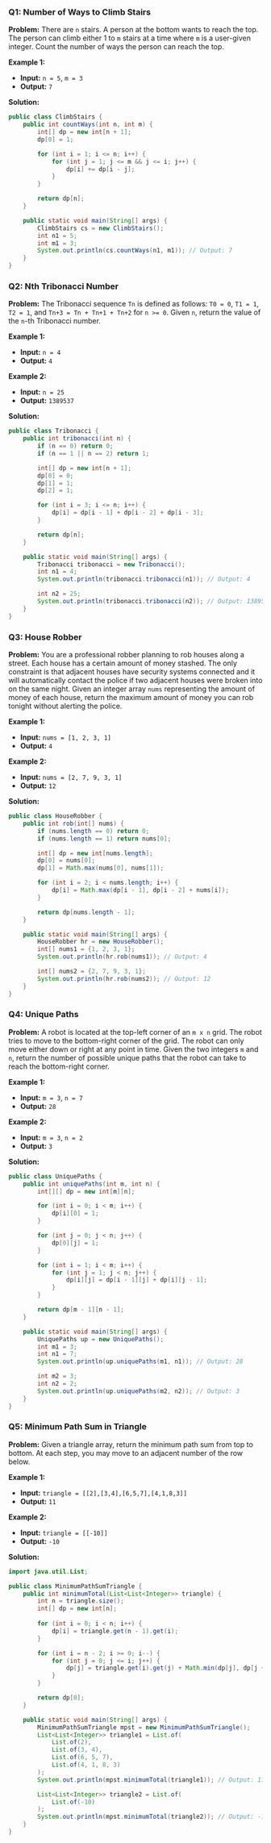 ### Q1: Number of Ways to Climb Stairs

**Problem:** There are `n` stairs. A person at the bottom wants to reach the top. The person can climb either 1 to `m` stairs at a time where `m` is a user-given integer. Count the number of ways the person can reach the top.

**Example 1:**
- **Input:** `n = 5`, `m = 3`
- **Output:** `7`

**Solution:**
```java
public class ClimbStairs {
    public int countWays(int n, int m) {
        int[] dp = new int[n + 1];
        dp[0] = 1;

        for (int i = 1; i <= n; i++) {
            for (int j = 1; j <= m && j <= i; j++) {
                dp[i] += dp[i - j];
            }
        }

        return dp[n];
    }

    public static void main(String[] args) {
        ClimbStairs cs = new ClimbStairs();
        int n1 = 5;
        int m1 = 3;
        System.out.println(cs.countWays(n1, m1)); // Output: 7
    }
}
```

### Q2: Nth Tribonacci Number

**Problem:** The Tribonacci sequence `Tn` is defined as follows: `T0 = 0`, `T1 = 1`, `T2 = 1`, and `Tn+3 = Tn + Tn+1 + Tn+2` for `n >= 0`. Given `n`, return the value of the `n`-th Tribonacci number.

**Example 1:**
- **Input:** `n = 4`
- **Output:** `4`

**Example 2:**
- **Input:** `n = 25`
- **Output:** `1389537`

**Solution:**
```java
public class Tribonacci {
    public int tribonacci(int n) {
        if (n == 0) return 0;
        if (n == 1 || n == 2) return 1;

        int[] dp = new int[n + 1];
        dp[0] = 0;
        dp[1] = 1;
        dp[2] = 1;

        for (int i = 3; i <= n; i++) {
            dp[i] = dp[i - 1] + dp[i - 2] + dp[i - 3];
        }

        return dp[n];
    }

    public static void main(String[] args) {
        Tribonacci tribonacci = new Tribonacci();
        int n1 = 4;
        System.out.println(tribonacci.tribonacci(n1)); // Output: 4

        int n2 = 25;
        System.out.println(tribonacci.tribonacci(n2)); // Output: 1389537
    }
}
```

### Q3: House Robber

**Problem:** You are a professional robber planning to rob houses along a street. Each house has a certain amount of money stashed. The only constraint is that adjacent houses have security systems connected and it will automatically contact the police if two adjacent houses were broken into on the same night. Given an integer array `nums` representing the amount of money of each house, return the maximum amount of money you can rob tonight without alerting the police.

**Example 1:**
- **Input:** `nums = [1, 2, 3, 1]`
- **Output:** `4`

**Example 2:**
- **Input:** `nums = [2, 7, 9, 3, 1]`
- **Output:** `12`

**Solution:**
```java
public class HouseRobber {
    public int rob(int[] nums) {
        if (nums.length == 0) return 0;
        if (nums.length == 1) return nums[0];

        int[] dp = new int[nums.length];
        dp[0] = nums[0];
        dp[1] = Math.max(nums[0], nums[1]);

        for (int i = 2; i < nums.length; i++) {
            dp[i] = Math.max(dp[i - 1], dp[i - 2] + nums[i]);
        }

        return dp[nums.length - 1];
    }

    public static void main(String[] args) {
        HouseRobber hr = new HouseRobber();
        int[] nums1 = {1, 2, 3, 1};
        System.out.println(hr.rob(nums1)); // Output: 4

        int[] nums2 = {2, 7, 9, 3, 1};
        System.out.println(hr.rob(nums2)); // Output: 12
    }
}
```

### Q4: Unique Paths

**Problem:** A robot is located at the top-left corner of an `m x n` grid. The robot tries to move to the bottom-right corner of the grid. The robot can only move either down or right at any point in time. Given the two integers `m` and `n`, return the number of possible unique paths that the robot can take to reach the bottom-right corner.

**Example 1:**
- **Input:** `m = 3`, `n = 7`
- **Output:** `28`

**Example 2:**
- **Input:** `m = 3`, `n = 2`
- **Output:** `3`

**Solution:**
```java
public class UniquePaths {
    public int uniquePaths(int m, int n) {
        int[][] dp = new int[m][n];

        for (int i = 0; i < m; i++) {
            dp[i][0] = 1;
        }

        for (int j = 0; j < n; j++) {
            dp[0][j] = 1;
        }

        for (int i = 1; i < m; i++) {
            for (int j = 1; j < n; j++) {
                dp[i][j] = dp[i - 1][j] + dp[i][j - 1];
            }
        }

        return dp[m - 1][n - 1];
    }

    public static void main(String[] args) {
        UniquePaths up = new UniquePaths();
        int m1 = 3;
        int n1 = 7;
        System.out.println(up.uniquePaths(m1, n1)); // Output: 28

        int m2 = 3;
        int n2 = 2;
        System.out.println(up.uniquePaths(m2, n2)); // Output: 3
    }
}
```

### Q5: Minimum Path Sum in Triangle

**Problem:** Given a triangle array, return the minimum path sum from top to bottom. At each step, you may move to an adjacent number of the row below.

**Example 1:**
- **Input:** `triangle = [[2],[3,4],[6,5,7],[4,1,8,3]]`
- **Output:** `11`

**Example 2:**
- **Input:** `triangle = [[-10]]`
- **Output:** `-10`

**Solution:**
```java
import java.util.List;

public class MinimumPathSumTriangle {
    public int minimumTotal(List<List<Integer>> triangle) {
        int n = triangle.size();
        int[] dp = new int[n];
        
        for (int i = 0; i < n; i++) {
            dp[i] = triangle.get(n - 1).get(i);
        }

        for (int i = n - 2; i >= 0; i--) {
            for (int j = 0; j <= i; j++) {
                dp[j] = triangle.get(i).get(j) + Math.min(dp[j], dp[j + 1]);
            }
        }

        return dp[0];
    }

    public static void main(String[] args) {
        MinimumPathSumTriangle mpst = new MinimumPathSumTriangle();
        List<List<Integer>> triangle1 = List.of(
            List.of(2),
            List.of(3, 4),
            List.of(6, 5, 7),
            List.of(4, 1, 8, 3)
        );
        System.out.println(mpst.minimumTotal(triangle1)); // Output: 11

        List<List<Integer>> triangle2 = List.of(
            List.of(-10)
        );
        System.out.println(mpst.minimumTotal(triangle2)); // Output: -10
    }
}
```